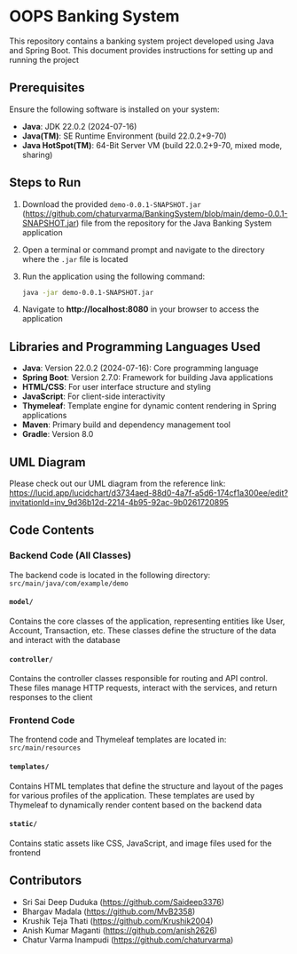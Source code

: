 # OOPS Banking System

This repository contains a banking system project developed using Java and Spring Boot. This document provides instructions for setting up and running the project

## Prerequisites

Ensure the following software is installed on your system:

- **Java**: JDK 22.0.2 (2024-07-16)
- **Java(TM)**: SE Runtime Environment (build 22.0.2+9-70)
- **Java HotSpot(TM)**: 64-Bit Server VM (build 22.0.2+9-70, mixed mode, sharing)

## Steps to Run

1. Download the provided `demo-0.0.1-SNAPSHOT.jar` (https://github.com/chaturvarma/BankingSystem/blob/main/demo-0.0.1-SNAPSHOT.jar) file from the repository for the Java Banking System application

2. Open a terminal or command prompt and navigate to the directory where the `.jar` file is located

3. Run the application using the following command:
   ```bash
   java -jar demo-0.0.1-SNAPSHOT.jar

4. Navigate to **http://localhost:8080** in your browser to access the application

## Libraries and Programming Languages Used

- **Java**: Version 22.0.2 (2024-07-16): Core programming language
- **Spring Boot**: Version 2.7.0: Framework for building Java applications
- **HTML/CSS**: For user interface structure and styling
- **JavaScript**: For client-side interactivity
- **Thymeleaf**: Template engine for dynamic content rendering in Spring applications
- **Maven**: Primary build and dependency management tool
- **Gradle**: Version 8.0

## UML Diagram

Please check out our UML diagram from the reference link: https://lucid.app/lucidchart/d3734aed-88d0-4a7f-a5d6-174cf1a300ee/edit?invitationId=inv_9d36b12d-2214-4b95-92ac-9b0261720895

## Code Contents

### Backend Code (All Classes)

The backend code is located in the following directory:  
`src/main/java/com/example/demo`

#### `model/`

Contains the core classes of the application, representing entities like User, Account, Transaction, etc. These classes define the structure of the data and interact with the database

#### `controller/`

Contains the controller classes responsible for routing and API control. These files manage HTTP requests, interact with the services, and return responses to the client

### Frontend Code

The frontend code and Thymeleaf templates are located in:  
`src/main/resources`

#### `templates/`

Contains HTML templates that define the structure and layout of the pages for various profiles of the application. These templates are used by Thymeleaf to dynamically render content based on the backend data

#### `static/`

Contains static assets like CSS, JavaScript, and image files used for the frontend

## Contributors

- Sri Sai Deep Duduka (https://github.com/Saideep3376)
- Bhargav Madala (https://github.com/MvB2358)
- Krushik Teja Thati (https://github.com/Krushik2004)
- Anish Kumar Maganti (https://github.com/anish2626)
- Chatur Varma Inampudi (https://github.com/chaturvarma)
